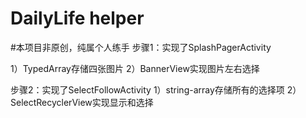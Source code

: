 # DailyLife helper
#本项目非原创，纯属个人练手
步骤1：实现了SplashPagerActivity

1）TypedArray存储四张图片
2）BannerView实现图片左右选择

步骤2：实现了SelectFollowActivity
1）string-array存储所有的选择项
2）SelectRecyclerView实现显示和选择
